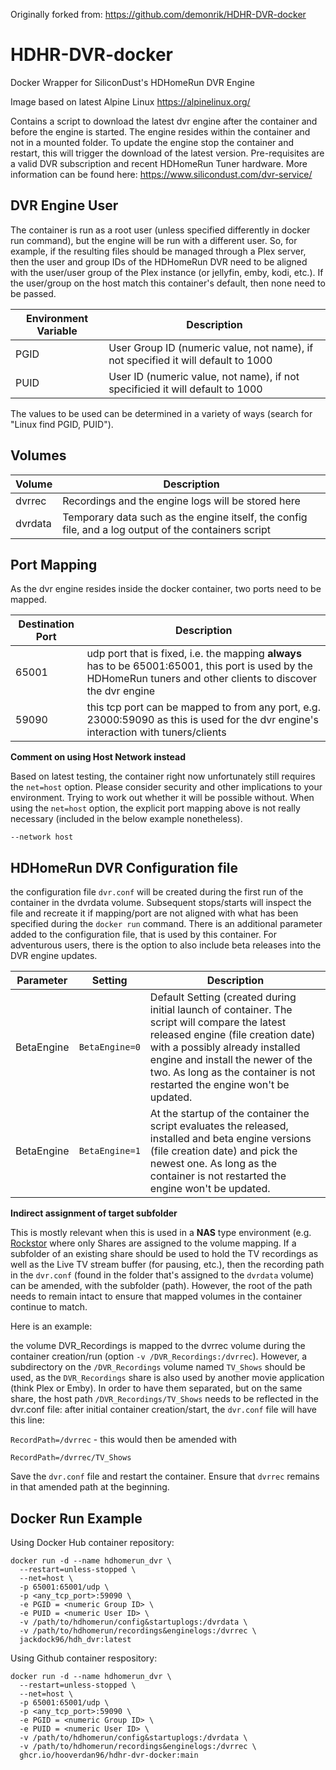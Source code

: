 Originally forked from: https://github.com/demonrik/HDHR-DVR-docker

# HDHR-DVR-docker
Docker Wrapper for SiliconDust's HDHomeRun DVR Engine

Image based on latest Alpine Linux https://alpinelinux.org/

Contains a script to download the latest dvr engine after the container and before the engine is started. The engine resides within the container and not in a mounted folder.
To update the engine stop the container and restart, this will trigger the download of the latest version.
Pre-requisites are a valid DVR subscription and recent HDHomeRun Tuner hardware. More information can be found here: https://www.silicondust.com/dvr-service/

## DVR Engine User
The container is run as a root user (unless specified differently in docker run command), but the engine will be run with a different user.
So, for example, if the resulting files should be managed through a Plex server, then the user and group IDs of the HDHomeRun DVR need to be aligned with the user/user group of the Plex instance (or jellyfin, emby, kodi, etc.).
If the user/group on the host match this container's default, then none need to be passed.

| Environment Variable | Description |
|  --------| ------- |
| PGID | User Group ID (numeric value, not name), if not specified it will default to 1000 |
| PUID | User ID (numeric value, not name), if not specificied it will default to 1000 |

The values to be used can be determined in a variety of ways (search for "Linux find PGID, PUID").

## Volumes
| Volume | Description |
| --------| ------- |
| dvrrec | Recordings and the engine logs will be stored here |
| dvrdata | Temporary data such as the engine itself, the config file, and a log output of the containers script |

## Port Mapping
As the dvr engine resides inside the docker container, two ports need to be mapped.

| Destination Port | Description |
| --------| ------- |
| 65001 | udp port that is fixed, i.e. the mapping **always** has to be 65001:65001, this port is used by the HDHomeRun tuners and other clients to discover the dvr engine |
| 59090 | this tcp port can be mapped to from any port, e.g. 23000:59090 as this is used for the dvr engine's interaction with tuners/clients |

**Comment on using Host Network instead**

Based on latest testing, the container right now unfortunately still requires the ```net=host``` option.
Please consider security and other implications to your environment.
Trying to work out whether it will be possible without.
When using the ```net=host``` option, the explicit port mapping above is not really necessary (included in the below example nonetheless).

```
--network host
```

## HDHomeRun DVR Configuration file

the configuration file ```dvr.conf``` will be created during the first run of the container in the dvrdata volume. Subsequent stops/starts will inspect the file and recreate it if mapping/port are not aligned with what has been specified during the ```docker run``` command. There is an additional parameter added to the configuration file, that is used by this container. For adventurous users, there is the option to also include beta releases into the DVR engine updates.

| Parameter | Setting | Description |
| --------| ------- | ------- |
| BetaEngine | ```BetaEngine=0``` | Default Setting (created during initial launch of container. The script will compare the latest released engine (file creation date) with a possibly already installed engine and install the newer of the two. As long as the container is not restarted the engine won't be updated. |
| BetaEngine | ```BetaEngine=1``` | At the startup of the container the script evaluates the released, installed and beta engine versions (file creation date) and pick the newest one. As long as the container is not restarted the engine won't be updated. |

**Indirect assignment of target subfolder**

This is mostly relevant when this is used in a **NAS** type environment (e.g. [Rockstor](https://rockstor.com) where only Shares are assigned to the volume mapping.
If a subfolder of an existing share should be used to hold the TV recordings as well as the Live TV stream buffer (for pausing, etc.),
then the recording path in the ```dvr.conf``` (found in the folder that's assigned to the ```dvrdata``` volume) can be amended, with the subfolder (path).
However, the root of the path needs to remain intact to ensure that mapped volumes in the container continue to match.

Here is an example:

the volume DVR_Recordings is mapped to the dvrrec volume during the container creation/run (option ```-v /DVR_Recordings:/dvrrec```).
However, a subdirectory on the ```/DVR_Recordings``` volume named ```TV_Shows``` should be used, as the ```DVR_Recordings``` share is also used by another movie application (think Plex or Emby).
In order to have them separated, but on the same share, the host path ```/DVR_Recordings/TV_Shows``` needs to be reflected in the dvr.conf file:
after initial container creation/start, the ```dvr.conf``` file will have this line:

```RecordPath=/dvrrec``` - this would then be amended with

```RecordPath=/dvrrec/TV_Shows```

Save the ```dvr.conf``` file and restart the container. Ensure that ```dvrrec``` remains in that amended path at the beginning.

## Docker Run Example

Using Docker Hub container repository:

```
docker run -d --name hdhomerun_dvr \
  --restart=unless-stopped \
  --net=host \
  -p 65001:65001/udp \
  -p <any_tcp_port>:59090 \
  -e PGID = <numeric Group ID> \
  -e PUID = <numeric User ID> \
  -v /path/to/hdhomerun/config&startuplogs:/dvrdata \
  -v /path/to/hdhomerun/recordings&enginelogs:/dvrrec \
  jackdock96/hdh_dvr:latest
```

Using Github container respository:

```
docker run -d --name hdhomerun_dvr \
  --restart=unless-stopped \
  --net=host \
  -p 65001:65001/udp \
  -p <any_tcp_port>:59090 \
  -e PGID = <numeric Group ID> \
  -e PUID = <numeric User ID> \
  -v /path/to/hdhomerun/config&startuplogs:/dvrdata \
  -v /path/to/hdhomerun/recordings&enginelogs:/dvrrec \
  ghcr.io/hooverdan96/hdhr-dvr-docker:main
  ```
